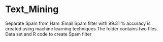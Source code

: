 # Text_Mining
Separate Spam from Ham :Email Spam filter with 99.31 % accuracy is created using machine learning techniques
The folder contains two files. Data set and R code to create Spam filter
